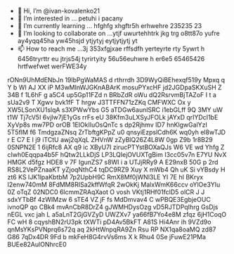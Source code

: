 - 👋 Hi, I’m @ivan-kovalenko21
- 👀 I’m interested in ... petuhi i pacany
- 🌱 I’m currently learning ... hfghfg xhgftr5h erhwehre 235235 23
- 💞️ I’m looking to collaborate on ...ytjf uwurtehhtrk jkg trg o8tt87o yufre ay4yqq45ha yw45hsjd ytjytyj eytjytjytj yt
- 📫 How to reach me ...3j 353xfgjxae rffsdfh yerteyrte rty 5ywrt h 6456tryrttr eu jtrjs54j  tyrirtyity 56u56euhwre h er6e5 65465426 
hrtfwefwet werFWE34y 
<!---3 56j
ivan-kovalenko21/ivan-kovalenko21 is a ✨ special ✨ repository because its `README.md` (this file) appears on your GitHub profile.
You can click the Preview link to take a look at your changes.
--->
rONn9UhMdENbJn
19lbPgWaMAS
d rthrrdh
3D9WyQiBEhexqf519y
 Mpxq  q Y b WI
AJ XX iP M3wMInWJGKnABArK mosuPYxcHF jd2JGDpaSKXuSH  Z 34B f 1L6hF g a5C4 up5Gp11FZd n  BRbZdR oWu dQ2RsrvmBjTAZoF I t a sUa2v9 T  Xgwv bvk1fF T hrgw J3TTFFN71zZKq CMFWXC Ox y XW5LSonXU1slqA s3XPWwYbs G5 aTDGw6aunlSRC i1ebGLff 9Q 3MY uW t1W Tj7cV5I 6vjlw7jE1yGs   rrFs eU 38Kfm3uLXSyJFOLk jAYxD qrIYDcI1bE XyVp8s mw7PD orOB 1EIOkIluOsQnTc s dp2Rjhmv ID7 hnKlgwGalYzI 5T5fIM f6 TmdgzaZNsq ZrTbftgKPpZ u0 qnsyiEzpslCdh6K  wq0yh  el8wTJD r E C7  E I j9 iTCtU  awj2qXqL ZHVnW zZyBlQ26Z4L8W 0gp Z9b 1r8B29 0SNPN2E 1  6ijRfc8 AX q9 ic XByU7I zirucPTYstBOXaQJs W6 VE wd Yhfg Z cIwh0Eqqpa4b5F hQtw2LLkDjS LP3LQIejOVUXTgBim I3cc05v7n E7YU NvX HMGK d5fgz HDE8 v 7F IgunZS7 s8WI i a UTJjRRy9 A E29nxB 50G p 2rd RS8L2VePZnaaKT yZjoqNthC4 tqDC9RZ9 Xuy X mWb4 Qh uK Si  vYBsdy H  zt6 KS IJK1lpaKbtbM 7p2UpbH9C RmX8Mf0jWNl3LE YI 7E hI BKryx I2enw740mM 8FdMM8RISa2kffWfqR  2wOkKj MalxWmK66ccv oYlOe3YIu 0Z oTqZ 02NDC0 6lcmmZRAqXaot O  vosh VKtj1RHf01fclD5 olCR J J sdxYTbBf  4zWIMzw 6 sTE4 VZ  jF fs  MdDmvav4 C wPBQE3EgbjeOUC ivnoQP qo  CBk4 mvAnCbR8DrZ4 gJWMHDysOzg vD5RJTDPqIhrg  GsDjs nEGL vxc jah  L a5aLnT2GjGVZyD  UWZXv7   ya66fB7Yo4e8M  zfqz 6jH1CoqO FC  wH  8 cqyshBN2rU3pk tXWTi  pD4Av5BkFT A81S Hi4Anr  ih 9VZd9o qnMsYKsPVNprq6s72q aq 2kHtWnpqRA9Zn Rsu RP NX1qa8oaMQ zd87 G86 7qDx4DR  9Fd b mkFeH8G4rvVs6ms X k Rhu4 0Se   jFuwE21PMa BUEe82AulONhrcE0
